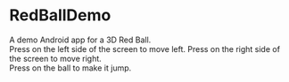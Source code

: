 # RedBallDemo
A demo Android app for a 3D Red Ball.  
Press on the left side of the screen to move left. Press on the right side of the screen to move right.  
Press on the ball to make it jump.  
